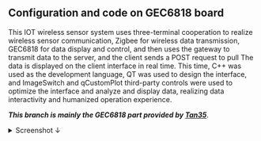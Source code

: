 ## Configuration and code on GEC6818 board

This IOT wireless sensor system uses three-terminal cooperation to realize wireless sensor communication, Zigbee for wireless data transmission, GEC6818 for data display and control, and then uses the gateway to transmit data to the server, and the client sends a POST request to pull The data is displayed on the client interface in real time. This time, C++ was used as the development language, QT was used to design the interface, and ImageSwitch and qCustomPlot third-party controls were used to optimize the interface and analyze and display data, realizing data interactivity and humanized operation experience. 

***This branch is mainly the GEC6818 part provided by [Tan35](https://github.com/Tan35)***.

<details><summary> Screenshot ↓ </summary>
<img src="https://cdn.jsdelivr.net/gh/Tan35/ImgHosting/TanPIC2/202211151500497.jpg">
<img src="https://cdn.jsdelivr.net/gh/Tan35/ImgHosting/TanPIC2/202211151500832.jpg">
<img src="https://cdn.jsdelivr.net/gh/Tan35/ImgHosting/TanPIC2/202211151501958.jpg">
<img src="https://cdn.jsdelivr.net/gh/Tan35/ImgHosting/TanPIC2/202211151501843.jpg">
</details>

